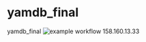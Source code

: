 # yamdb_final
yamdb_final
![example workflow](https://github.com/Xzenonoff/yamdb_final/actions/workflows/yamdb_workflow.yml/badge.svg)
158.160.13.33